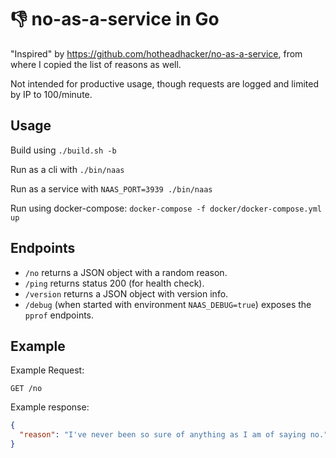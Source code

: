 # 👎 no-as-a-service in Go

"Inspired" by <https://github.com/hotheadhacker/no-as-a-service>, from where I copied the list of reasons as well.

Not intended for productive usage, though requests are logged and limited by IP to 100/minute.

## Usage

Build using `./build.sh -b`

Run as a cli with `./bin/naas`

Run as a service with `NAAS_PORT=3939 ./bin/naas`

Run using docker-compose: `docker-compose -f docker/docker-compose.yml up`

## Endpoints

- `/no` returns a JSON object with a random reason.
- `/ping` returns status 200 (for health check).
- `/version` returns a JSON object with version info.
- `/debug` (when started with environment `NAAS_DEBUG=true`) exposes the `pprof` endpoints.

## Example

Example Request:

```http
GET /no
```

Example response:

```json
{
  "reason": "I've never been so sure of anything as I am of saying no." 
}
```
